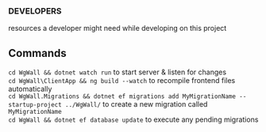 ### DEVELOPERS
resources a developer might need while developing on this project

## Commands
`cd WgWall && dotnet watch run` to start server & listen for changes  
`cd WgWall\ClientApp && ng build --watch` to recompile frontend files automatically  
`cd WgWall.Migrations && dotnet ef migrations add MyMigrationName --startup-project ../WgWall/` to create a new migration called `MyMigrationName`  
`cd WgWall && dotnet ef database update` to execute any pending migrations